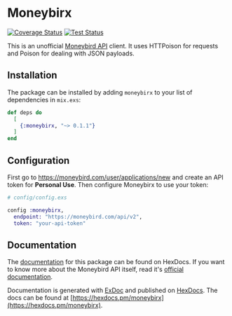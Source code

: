 # Moneybirx

[![Coverage Status](https://coveralls.io/repos/github/Codaisseur/moneybirx/badge.svg?branch=refs/heads/master)](https://coveralls.io/github/Codaisseur/moneybirx?branch=refs/heads/master) [![Test Status](https://github.com/Codaisseur/moneybirx/workflows/Run%20Tests/badge.svg)](https://github.com/Codaisseur/moneybirx)

This is an unofficial [Moneybird API](https://developer.moneybird.com/) client. It uses HTTPoison for requests and Poison for dealing with JSON payloads.

## Installation

The package can be installed by adding `moneybirx` to your list of dependencies in `mix.exs`:

```elixir
def deps do
  [
    {:moneybirx, "~> 0.1.1"}
  ]
end
```

## Configuration

First go to https://moneybird.com/user/applications/new and create an API token for **Personal Use**. Then configure Moneybirx to use your token:

```elixir
# config/config.exs

config :moneybirx,
  endpoint: "https://moneybird.com/api/v2",
  token: "your-api-token"
```

## Documentation

The [documentation](https://hexdocs.pm/moneybirx) for this package can be found on HexDocs. If you want to know more about the Moneybird API itself, read it's [official documentation](https://developer.moneybird.com/).

Documentation is generated with [ExDoc](https://github.com/elixir-lang/ex_doc)
and published on [HexDocs](https://hexdocs.pm). The docs can
be found at [https://hexdocs.pm/moneybirx](https://hexdocs.pm/moneybirx).

